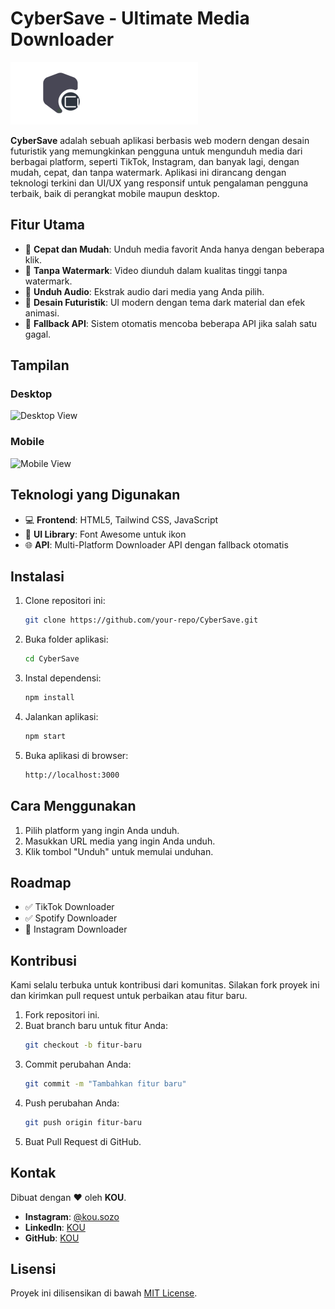 # **CyberSave - Ultimate Media Downloader**

![CyberSave Logo](img/cybersave.png)

**CyberSave** adalah sebuah aplikasi berbasis web modern dengan desain futuristik yang memungkinkan pengguna untuk mengunduh media dari berbagai platform, seperti TikTok, Instagram, dan banyak lagi, dengan mudah, cepat, dan tanpa watermark. Aplikasi ini dirancang dengan teknologi terkini dan UI/UX yang responsif untuk pengalaman pengguna terbaik, baik di perangkat mobile maupun desktop.

## **Fitur Utama**
- 🚀 **Cepat dan Mudah**: Unduh media favorit Anda hanya dengan beberapa klik.
- 🎥 **Tanpa Watermark**: Video diunduh dalam kualitas tinggi tanpa watermark.
- 🎵 **Unduh Audio**: Ekstrak audio dari media yang Anda pilih.
- 🌌 **Desain Futuristik**: UI modern dengan tema dark material dan efek animasi.
- 🔄 **Fallback API**: Sistem otomatis mencoba beberapa API jika salah satu gagal.

## **Tampilan**
### Desktop
![Desktop View](https://via.placeholder.com/1000x600?text=Desktop+View)

### Mobile
![Mobile View](https://via.placeholder.com/400x700?text=Mobile+View)

## **Teknologi yang Digunakan**
- 💻 **Frontend**: HTML5, Tailwind CSS, JavaScript
- 🎨 **UI Library**: Font Awesome untuk ikon
- 🌐 **API**: Multi-Platform Downloader API dengan fallback otomatis

## **Instalasi**
1. Clone repositori ini:
   ```bash
   git clone https://github.com/your-repo/CyberSave.git
2. Buka folder aplikasi:
   ```bash
   cd CyberSave
3. Instal dependensi:
   ```bash
   npm install
4. Jalankan aplikasi:
   ```bash
   npm start
5. Buka aplikasi di browser:
   ```bash
   http://localhost:3000

## **Cara Menggunakan**
1. Pilih platform yang ingin Anda unduh.
2. Masukkan URL media yang ingin Anda unduh.
3. Klik tombol "Unduh" untuk memulai unduhan.

## **Roadmap**

- ✅ TikTok Downloader
- ✅ Spotify Downloader
- 🚧 Instagram Downloader


## **Kontribusi**

Kami selalu terbuka untuk kontribusi dari komunitas. Silakan fork proyek ini dan kirimkan pull request untuk perbaikan atau fitur baru.

1. Fork repositori ini.
2. Buat branch baru untuk fitur Anda:
   ```bash
   git checkout -b fitur-baru
3. Commit perubahan Anda:
   ```bash
   git commit -m "Tambahkan fitur baru"
4. Push perubahan Anda:
   ```bash
   git push origin fitur-baru
5. Buat Pull Request di GitHub.


## **Kontak**

Dibuat dengan ❤️ oleh **KOU**.

- **Instagram**: [@kou.sozo](https://www.instagram.com/kou.sozo)
- **LinkedIn**: [KOU](https://www.linkedin.com/in/alghani)
- **GitHub**: [KOU](https://github.com/fk0u)

## **Lisensi**

Proyek ini dilisensikan di bawah [MIT License](LICENSE).
